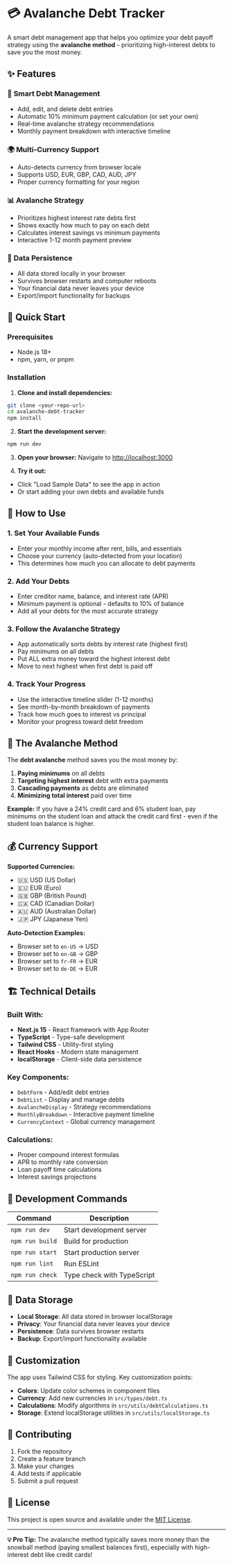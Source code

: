 # 💳 Avalanche Debt Tracker

A smart debt management app that helps you optimize your debt payoff strategy using the **avalanche method** - prioritizing high-interest debts to save you the most money.

## ✨ Features

### 🎯 **Smart Debt Management**
- Add, edit, and delete debt entries
- Automatic 10% minimum payment calculation (or set your own)
- Real-time avalanche strategy recommendations
- Monthly payment breakdown with interactive timeline

### 🌍 **Multi-Currency Support**
- Auto-detects currency from browser locale
- Supports USD, EUR, GBP, CAD, AUD, JPY
- Proper currency formatting for your region

### 📊 **Avalanche Strategy**
- Prioritizes highest interest rate debts first
- Shows exactly how much to pay on each debt
- Calculates interest savings vs minimum payments
- Interactive 1-12 month payment preview

### 💾 **Data Persistence**
- All data stored locally in your browser
- Survives browser restarts and computer reboots
- Your financial data never leaves your device
- Export/import functionality for backups

## 🚀 Quick Start

### Prerequisites
- Node.js 18+
- npm, yarn, or pnpm

### Installation

1. **Clone and install dependencies:**
```bash
git clone <your-repo-url>
cd avalanche-debt-tracker
npm install
```

2. **Start the development server:**
```bash
npm run dev
```

3. **Open your browser:**
Navigate to [http://localhost:3000](http://localhost:3000)

4. **Try it out:**
- Click "Load Sample Data" to see the app in action
- Or start adding your own debts and available funds

## 📖 How to Use

### 1. **Set Your Available Funds**
- Enter your monthly income after rent, bills, and essentials
- Choose your currency (auto-detected from your location)
- This determines how much you can allocate to debt payments

### 2. **Add Your Debts**
- Enter creditor name, balance, and interest rate (APR)
- Minimum payment is optional - defaults to 10% of balance
- Add all your debts for the most accurate strategy

### 3. **Follow the Avalanche Strategy**
- App automatically sorts debts by interest rate (highest first)
- Pay minimums on all debts
- Put ALL extra money toward the highest interest debt
- Move to next highest when first debt is paid off

### 4. **Track Your Progress**
- Use the interactive timeline slider (1-12 months)
- See month-by-month breakdown of payments
- Track how much goes to interest vs principal
- Monitor your progress toward debt freedom

## 🧮 The Avalanche Method

The **debt avalanche** method saves you the most money by:

1. **Paying minimums** on all debts
2. **Targeting highest interest** debt with extra payments
3. **Cascading payments** as debts are eliminated
4. **Minimizing total interest** paid over time

**Example:** If you have a 24% credit card and 6% student loan, pay minimums on the student loan and attack the credit card first - even if the student loan balance is higher.

## 💰 Currency Support

**Supported Currencies:**
- 🇺🇸 USD (US Dollar)
- 🇪🇺 EUR (Euro)
- 🇬🇧 GBP (British Pound)
- 🇨🇦 CAD (Canadian Dollar)
- 🇦🇺 AUD (Australian Dollar)
- 🇯🇵 JPY (Japanese Yen)

**Auto-Detection Examples:**
- Browser set to `en-US` → USD
- Browser set to `en-GB` → GBP
- Browser set to `fr-FR` → EUR
- Browser set to `de-DE` → EUR

## 🏗️ Technical Details

### **Built With:**
- **Next.js 15** - React framework with App Router
- **TypeScript** - Type-safe development
- **Tailwind CSS** - Utility-first styling
- **React Hooks** - Modern state management
- **localStorage** - Client-side data persistence

### **Key Components:**
- `DebtForm` - Add/edit debt entries
- `DebtList` - Display and manage debts
- `AvalancheDisplay` - Strategy recommendations
- `MonthlyBreakdown` - Interactive payment timeline
- `CurrencyContext` - Global currency management

### **Calculations:**
- Proper compound interest formulas
- APR to monthly rate conversion
- Loan payoff time calculations
- Interest savings projections

## 🔧 Development Commands

| Command | Description |
|---------|-------------|
| `npm run dev` | Start development server |
| `npm run build` | Build for production |
| `npm run start` | Start production server |
| `npm run lint` | Run ESLint |
| `npm run check` | Type check with TypeScript |

## 📱 Data Storage

- **Local Storage**: All data stored in browser localStorage
- **Privacy**: Your financial data never leaves your device
- **Persistence**: Data survives browser restarts
- **Backup**: Export/import functionality available

## 🎨 Customization

The app uses Tailwind CSS for styling. Key customization points:

- **Colors**: Update color schemes in component files
- **Currency**: Add new currencies in `src/types/debt.ts`
- **Calculations**: Modify algorithms in `src/utils/debtCalculations.ts`
- **Storage**: Extend localStorage utilities in `src/utils/localStorage.ts`

## 🤝 Contributing

1. Fork the repository
2. Create a feature branch
3. Make your changes
4. Add tests if applicable
5. Submit a pull request

## 📄 License

This project is open source and available under the [MIT License](LICENSE).

---

**💡 Pro Tip:** The avalanche method typically saves more money than the snowball method (paying smallest balances first), especially with high-interest debt like credit cards!
